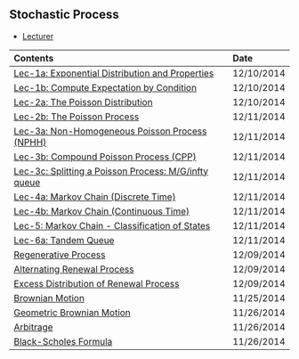 ## Stochastic Process

- [Lecturer](http://mason.gmu.edu/~jshortle/)

|Contents| Date|
|:-------|:----|
|[Lec-1a: Exponential Distribution and Properties](http://hwang14.blogspot.com/2014/12/exponential-distribution-and-properties.html)| 12/10/2014|
|[Lec-1b: Compute Expectation by Condition](http://hwang14.blogspot.com/2014/12/computing-expectation-by-conditioning.html)| 12/10/2014|
|[Lec-2a: The Poisson Distribution](http://hwang14.blogspot.com/2014/12/the-poisson-process.html)| 12/10/2014|
|[Lec-2b: The Poisson Process](http://hwang14.blogspot.com/2014/12/the-poisson-process_10.html)| 12/11/2014|
|[Lec-3a: Non-Homogeneous Poisson Process (NPHH)](http://hwang14.blogspot.com/2014/12/poisson-process-generalizations-and.html)|12/11/2014|
|[Lec-3b: Compound Poisson Process (CPP) ](http://hwang14.blogspot.com/2014/12/compound-poisson-process-cpp.html)| 12/11/2014|
|[Lec-3c: Splitting a Poisson Process: M/G/infty queue ](http://hwang14.blogspot.com/2014/12/splitting-poisson-process-mginfty-queue.html)| 12/11/2014|
|[Lec-4a: Markov Chain (Discrete Time) ](http://hwang14.blogspot.com/2014/12/markov-chain-discrete-time.html)| 12/11/2014|
|[Lec-4b: Markov Chain (Continuous Time)](http://hwang14.blogspot.com/2014/12/markov-chain-continuous-time.html)| 12/11/2014|
|[Lec-5: Markov Chain - Classification of States](http://hwang14.blogspot.com/2014/12/markov-chain-classifications-of-states.html)| 12/11/2014|
|[Lec-6a: Tandem Queue](http://hwang14.blogspot.com/2014/12/markov-chain-branching-processes.html)| 12/11/2014|
|[Regenerative Process](http://hwang14.blogspot.com/2014/12/renewal-process.html)| 12/09/2014|
|[Alternating Renewal Process](http://hwang14.blogspot.com/2014/12/alternating-renewal-process.html)| 12/09/2014|
|[Excess Distribution of Renewal Process](http://hwang14.blogspot.com/2014/12/excess-distribution-of-renewal-process.html)| 12/09/2014|
|[Brownian Motion](http://hwang14.blogspot.com/2014/11/stochastic-process-brownian-motion.html)| 11/25/2014|
|[Geometric Brownian Motion](http://hwang14.blogspot.com/2014/11/geometric-brownian-motion.html)| 11/26/2014 |
|[Arbitrage](http://hwang14.blogspot.com/2014/11/stochastic-process-arbitrage.html)| 11/26/2014|
|[Black-Scholes Formula](http://hwang14.blogspot.com/2014/11/stochastic-process-black-scholes-formula.html)| 11/26/2014|
